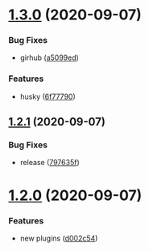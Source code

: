 # [1.3.0](https://github.com/askuzminov/actions-test/compare/v1.2.1...v1.3.0) (2020-09-07)


### Bug Fixes

* girhub ([a5099ed](https://github.com/askuzminov/actions-test/commit/a5099ed8f6be7bfc6a83143390f473ad4da07c4f))


### Features

* husky ([6f77790](https://github.com/askuzminov/actions-test/commit/6f77790fef63ea51c4db2e5c8407aa94d5dbdec0))

## [1.2.1](https://github.com/askuzminov/actions-test/compare/v1.2.0...v1.2.1) (2020-09-07)


### Bug Fixes

* release ([797635f](https://github.com/askuzminov/actions-test/commit/797635f9f931e50b51497811ece096b6105a2baf))

# [1.2.0](https://github.com/askuzminov/actions-test/compare/v1.1.0...v1.2.0) (2020-09-07)


### Features

* new plugins ([d002c54](https://github.com/askuzminov/actions-test/commit/d002c544648ea8cfaa759ad585a66524ee4dcd2c))
